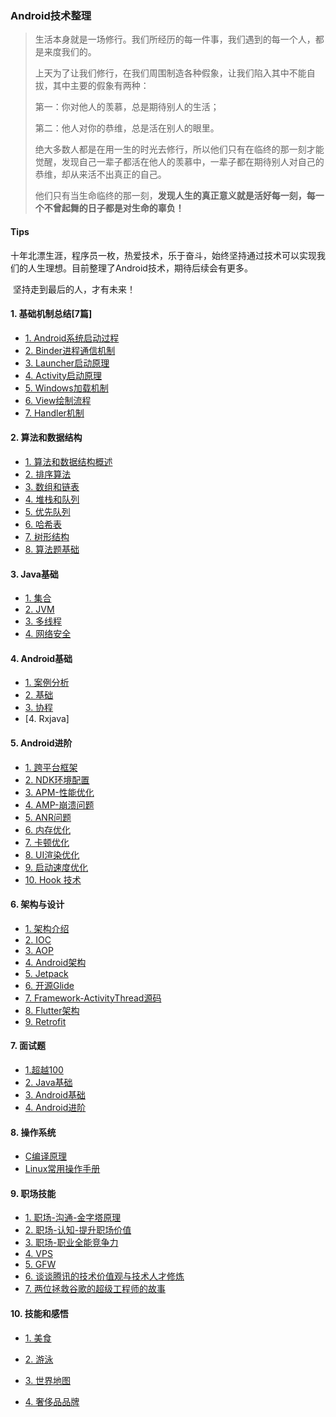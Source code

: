 ### Android技术整理

> 生活本身就是一场修行。我们所经历的每一件事，我们遇到的每一个人，都是来度我们的。
>
> 上天为了让我们修行，在我们周围制造各种假象，让我们陷入其中不能自拔，其中主要的假象有两种：
>
> 第一：你对他人的羡慕，总是期待别人的生活；
>
> 第二：他人对你的恭维，总是活在别人的眼里。
>
> 绝大多数人都是在用一生的时光去修行，所以他们只有在临终的那一刻才能觉醒，发现自己一辈子都活在他人的羡慕中，一辈子都在期待别人对自己的恭维，却从来活不出真正的自己。
>
> 他们只有当生命临终的那一刻，**发现人生的真正意义就是活好每一刻，每一个不曾起舞的日子都是对生命的辜负！**

#### Tips

​	十年北漂生涯，程序员一枚，热爱技术，乐于奋斗，始终坚持通过技术可以实现我们的人生理想。目前整理了Android技术，期待后续会有更多。

​	坚持走到最后的人，才有未来！

#### 1. 基础机制总结[7篇]

- [1. Android系统启动过程](https://github.com/crazycoding7/AndroidBlogs/blob/master/android/01%E5%9F%BA%E7%A1%80%E6%9C%BA%E5%88%B6/1.Android%E7%B3%BB%E7%BB%9F%E5%90%AF%E5%8A%A8%E6%B5%81%E7%A8%8B.md)
- [2. Binder进程通信机制](https://github.com/crazycoding7/AndroidBlogs/blob/master/android/01%E5%9F%BA%E7%A1%80%E6%9C%BA%E5%88%B6/2.Binder%E8%BF%9B%E7%A8%8B%E9%80%9A%E4%BF%A1%E6%9C%BA%E5%88%B6.md)
- [3. Launcher启动原理](https://github.com/crazycoding7/AndroidBlogs/blob/master/android/01%E5%9F%BA%E7%A1%80%E6%9C%BA%E5%88%B6/3.launcher%E5%90%AF%E5%8A%A8%E5%8E%9F%E7%90%86.md)
- [4. Activity启动原理](https://github.com/crazycoding7/AndroidBlogs/blob/master/android/01%E5%9F%BA%E7%A1%80%E6%9C%BA%E5%88%B6/4.Activity%E5%90%AF%E5%8A%A8%E5%8E%9F%E7%90%86.md)
- [5. Windows加载机制](https://github.com/crazycoding7/AndroidBlogs/blob/master/android/01%E5%9F%BA%E7%A1%80%E6%9C%BA%E5%88%B6/5.Windows%e5%8a%a0%e8%bd%bd%e6%9c%ba%e5%88%b6.md)
- [6. View绘制流程](https://github.com/crazycoding7/AndroidBlogs/blob/master/android/01%E5%9F%BA%E7%A1%80%E6%9C%BA%E5%88%B6/6.View%e7%bb%98%e5%88%b6%e6%b5%81%e7%a8%8b.md)
- [7. Handler机制](https://github.com/crazycoding7/AndroidBlogs/blob/master/android/01%E5%9F%BA%E7%A1%80%E6%9C%BA%E5%88%B6/8.Handler%E5%8E%9F%E7%90%86.md)

#### 2. 算法和数据结构

- [1. 算法和数据结构概述](https://github.com/crazycoding7/AndroidBlogs/blob/master/android/02算法和数据结构/1算法和数据结构概述.md)
- [2. 排序算法](https://github.com/crazycoding7/AndroidBlogs/blob/master/android/02%E7%AE%97%E6%B3%95%E5%92%8C%E6%95%B0%E6%8D%AE%E7%BB%93%E6%9E%84/%E6%8E%92%E5%BA%8F%E7%AE%97%E6%B3%95.md)
- [3. 数组和链表](https://github.com/crazycoding7/AndroidBlogs/blob/master/android/02算法和数据结构/2数组和链表.md)
- [4. 堆栈和队列](https://github.com/crazycoding7/AndroidBlogs/blob/master/android/02算法和数据结构/3.堆栈和队列.md)
- [5. 优先队列](https://github.com/crazycoding7/AndroidBlogs/blob/master/android/02算法和数据结构/4.优先队列.md)
- [6. 哈希表](https://github.com/crazycoding7/AndroidBlogs/blob/master/android/02算法和数据结构/5.哈希表.md)
- [7. 树形结构](https://github.com/crazycoding7/AndroidBlogs/blob/master/android/02算法和数据结构/6.树形结构.md)
- [8. 算法题基础](https://github.com/crazycoding7/AndroidBlogs/blob/master/android/02算法和数据结构/算法题基础.md)

#### 3. Java基础

- [1. 集合](https://github.com/crazycoding7/AndroidBlogs/blob/master/android/03Java%E5%9F%BA%E7%A1%80/%E9%9B%86%E5%90%88.md)
- [2. JVM](https://github.com/crazycoding7/AndroidBlogs/blob/master/android/03Java%E5%9F%BA%E7%A1%80/JVM.md)
- [3. 多线程](https://github.com/crazycoding7/AndroidBlogs/blob/master/android/03Java%E5%9F%BA%E7%A1%80/多线程.md)
- [4. 网络安全](https://github.com/crazycoding7/AndroidBlogs/blob/master/android/03Java%E5%9F%BA%E7%A1%80/网络安全.md)

#### 4. Android基础

- [1. 案例分析](https://github.com/crazycoding7/AndroidBlogs/blob/master/android/04Android%E5%9F%BA%E7%A1%80/Android%E6%A1%88%E4%BE%8B%E5%88%86%E6%9E%90.md)
- [2. 基础](https://github.com/crazycoding7/AndroidBlogs/blob/master/android/04Android%E5%9F%BA%E7%A1%80/100qaAndroid%E5%9F%BA%E7%A1%80.md)
- [3. 协程](https://github.com/crazycoding7/AndroidBlogs/blob/master/android/04Android%E5%9F%BA%E7%A1%80/%E5%8D%8F%E7%A8%8B.md)
- [4. Rxjava]

#### 5. Android进阶

- [1. 跨平台框架](https://github.com/crazycoding7/AndroidBlogs/blob/master/android/05Android%E8%BF%9B%E9%98%B6/%E8%B7%A8%E5%B9%B3%E5%8F%B0%E6%8A%80%E6%9C%AF.md)
- [2. NDK环境配置](https://blog.csdn.net/android_cai_niao/article/details/106474705)
- [3. APM-性能优化](https://github.com/crazycoding7/AndroidBlogs/blob/master/android/05Android%E8%BF%9B%E9%98%B6/APM-1-%E6%80%A7%E8%83%BD%E4%BC%98%E5%8C%96%E6%A6%82%E8%BF%B0.md)
- [4. AMP-崩溃问题](https://github.com/crazycoding7/AndroidBlogs/blob/master/android/05Android%E8%BF%9B%E9%98%B6/APM-2-%E5%B4%A9%E6%BA%83%E9%97%AE%E9%A2%98.md)
- [5. ANR问题](https://github.com/crazycoding7/AndroidBlogs/blob/master/android/05Android%E8%BF%9B%E9%98%B6/AMP-3-ANR.md)
- [6. 内存优化](https://github.com/crazycoding7/AndroidBlogs/blob/master/android/05Android%E8%BF%9B%E9%98%B6/AMP-4-%E5%86%85%E5%AD%98%E4%BC%98%E5%8C%96.md)
- [7. 卡顿优化](https://github.com/crazycoding7/AndroidBlogs/blob/master/android/05Android%E8%BF%9B%E9%98%B6/APM-5-%E5%8D%A1%E9%A1%BF%E4%BC%98%E5%8C%96.md)
- [8. UI渲染优化](https://github.com/crazycoding7/AndroidBlogs/blob/master/android/05Android%E8%BF%9B%E9%98%B6/APM-6-UI%E6%B8%B2%E6%9F%93%E4%BC%98%E5%8C%96.md)
- [9. 启动速度优化](https://github.com/crazycoding7/AndroidBlogs/blob/master/android/05Android%E8%BF%9B%E9%98%B6/APM-7-%E5%90%AF%E5%8A%A8%E9%80%9F%E5%BA%A6%E4%BC%98%E5%8C%96.md)
- [10. Hook 技术](https://www.jianshu.com/p/4f6d20076922)

#### 6. 架构与设计

- [1. 架构介绍](https://github.com/crazycoding7/AndroidBlogs/blob/master/android/06%E6%9E%B6%E6%9E%84%E4%B8%8E%E8%AE%BE%E8%AE%A1/%E6%9E%B6%E6%9E%84%E5%B8%88%E4%BB%8B%E7%BB%8D.md)
- [2. IOC](https://github.com/crazycoding7/AndroidBlogs/blob/master/android/06%E6%9E%B6%E6%9E%84%E4%B8%8E%E8%AE%BE%E8%AE%A1/Ioc.md)
- [3. AOP]()
- [4. Android架构](https://github.com/crazycoding7/AndroidBlogs/blob/master/android/06%E6%9E%B6%E6%9E%84%E4%B8%8E%E8%AE%BE%E8%AE%A1/mvcpvm.md)
- [5. Jetpack](https://github.com/crazycoding7/AndroidBlogs/blob/master/android/06%E6%9E%B6%E6%9E%84%E4%B8%8E%E8%AE%BE%E8%AE%A1/Jetpact.md)
- [6. 开源Glide](https://github.com/crazycoding7/AndroidBlogs/blob/master/android/06%E6%9E%B6%E6%9E%84%E4%B8%8E%E8%AE%BE%E8%AE%A1/Glide.md)
- [7. Framework-ActivityThread源码](https://github.com/crazycoding7/AndroidBlogs/blob/master/android/06%E6%9E%B6%E6%9E%84%E4%B8%8E%E8%AE%BE%E8%AE%A1/ActivityThread源码.md)
- [8. Flutter架构](https://github.com/crazycoding7/AndroidBlogs/blob/master/android/06%E6%9E%B6%E6%9E%84%E4%B8%8E%E8%AE%BE%E8%AE%A1/flutter.md)
- [9. Retrofit](https://github.com/crazycoding7/AndroidBlogs/blob/master/android/04Android%E5%9F%BA%E7%A1%80/retrofit2.md)

#### 7. 面试题

- [1.超越100](https://github.com/crazycoding7/AndroidBlogs/blob/master/android/07%E9%9D%A2%E8%AF%95%E9%A2%98/%E8%B6%85%E8%B6%8A100%E7%9F%A5%E8%AF%86%E6%80%BB%E7%BB%93.md)
- [2. Java基础](https://github.com/crazycoding7/AndroidBlogs/blob/master/android/07%E9%9D%A2%E8%AF%95%E9%A2%98/AndroidQJava%E5%9F%BA%E7%A1%80.md)
- [3. Android基础](https://github.com/crazycoding7/AndroidBlogs/blob/master/android/07%E9%9D%A2%E8%AF%95%E9%A2%98/AndroidQ%E5%9F%BA%E7%A1%80.md)
- [4. Android进阶](https://github.com/crazycoding7/AndroidBlogs/blob/master/android/07%E9%9D%A2%E8%AF%95%E9%A2%98/AndroidQ%E9%AB%98%E7%BA%A7.md)

#### 8. 操作系统

- [C编译原理](https://github.com/crazycoding7/AndroidBlogs/blob/master/%E6%93%8D%E4%BD%9C%E7%B3%BB%E7%BB%9F/C%E7%BC%96%E8%AF%91%E5%8E%9F%E7%90%86.md)
- [Linux常用操作手册](https://github.com/crazycoding7/AndroidBlogs/blob/master/%E6%93%8D%E4%BD%9C%E7%B3%BB%E7%BB%9F/Linux%E5%B8%B8%E7%94%A8%E6%93%8D%E4%BD%9C%E6%89%8B%E5%86%8C.md)

#### 9. 职场技能

- [1. 职场-沟通-金字塔原理](https://github.com/crazycoding7/AndroidBlogs/blob/master/知行合一/职场-沟通-金字塔原理.md)
- [2. 职场-认知-提升职场价值](https://github.com/crazycoding7/AndroidBlogs/blob/master/知行合一/职场-认知-提升职场价值.md)
- [3. 职场-职业全能竞争力](https://github.com/crazycoding7/AndroidBlogs/blob/master/%E7%9F%A5%E8%A1%8C%E5%90%88%E4%B8%80/%E8%81%8C%E5%9C%BA-%E8%81%8C%E4%B8%9A%E5%85%A8%E8%83%BD%E7%AB%9E%E4%BA%89%E5%8A%9B.md)
- [4. VPS](https://github.com/crazycoding7/AndroidBlogs/blob/master/tools/vps.md)
- [5. GFW](https://github.com/crazycoding7/AndroidBlogs/blob/master/tools/翻墙资料.md)
- [6. 谈谈腾讯的技术价值观与技术人才修炼](https://mp.weixin.qq.com/s/Vn0eKvY5AU1DEOrxbOxABQ)
- [7. 两位拯救谷歌的超级工程师的故事](https://mp.weixin.qq.com/s/NTT1leTSxuDKXVeZTOfKpQ)

#### 10. 技能和感悟

- [1. 美食](https://github.com/crazycoding7/AndroidBlogs/blob/master/skills/deliciousFood.md)
- [2. 游泳](https://github.com/crazycoding7/AndroidBlogs/blob/master/skills/%E6%B8%B8%E6%B3%B3.md)

- [3. 世界地图](https://github.com/crazycoding7/AndroidBlogs/blob/master/知行合一/世界地图.md)
- [4. 奢侈品品牌](https://github.com/crazycoding7/AndroidBlogs/blob/master/知行合一/top10大品牌.md)

